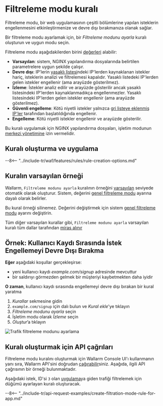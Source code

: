 [link-wallarm-mode-override]:       ../../admin-en/configure-parameters-en.md#wallarm_mode_allow_override

[img-mode-rule]:        ../../images/user-guides/rules/wallarm-mode-rule-with-safe-blocking.png

# Filtreleme modu kuralı

Filtreleme modu, bir web uygulamasının çeşitli bölümlerine yapılan isteklerin engellenmesini etkinleştirmenize ve devre dışı bırakmanıza olanak sağlar.

Bir filtreleme modu ayarlamak için, bir *Filtreleme modunu ayarla* kuralı oluşturun ve uygun modu seçin.

Filtreleme modu aşağıdakilerden birini [değerleri](../../admin-en/configure-wallarm-mode.md#available-filtration-modes) alabilir:

* **Varsayılan**: sistem, NGINX yapılandırma dosyalarında belirtilen parametrelere uygun şekilde çalışır.
* **Devre dışı**: IP'lerin [yasaklı listesi](../ip-lists/denylist.md)ndeki IP'lerden kaynaklanan istekler hariç, isteklerin analizi ve filtrelemesi kapalıdır. Yasaklı listedeki IP'lerden gelen istekler engellenir (ama arayüzde gösterilmez).
* **İzleme**: İstekler analiz edilir ve arayüzde gösterilir ancak yasaklı listesindeki IP'lerden kaynaklanmadıkça engellenmezler. Yasaklı listesindeki IP'lerden gelen istekler engellenir (ama arayüzde gösterilmez).
* **Güvenli engelleme**: Kötü niyetli istekler yalnızca [gri listeye eklenmiş IP'ler](../ip-lists/graylist.md) tarafından başlatıldığında engellenir.
* **Engelleme**: Kötü niyetli istekler engellenir ve arayüzde gösterilir.

Bu kuralı uygulamak için NGINX yapılandırma dosyaları, işletim modunun [merkezi yönetimine](../../admin-en/configure-wallarm-mode.md#allow-overriding-wallarm_mode) izin vermelidir.

## Kuralı oluşturma ve uygulama

--8<-- "../include-tr/waf/features/rules/rule-creation-options.md"

## Kuralın varsayılan örneği

Wallarm, `Filtreleme modunu ayarla` kuralının örneğini [varsayılan](../../user-guides/rules/rules.md#default-rules) seviyede otomatik olarak oluşturur. Sistem, değerini [genel filtreleme modu](../../admin-en/configure-wallarm-mode.md#setting-up-the-general-filtration-rule-in-wallarm-console) ayarına dayalı olarak belirler.

Bu kural örneği silinemez. Değerini değiştirmek için sistem [genel filtreleme modu](../../admin-en/configure-wallarm-mode.md#setting-up-the-general-filtration-rule-in-wallarm-console) ayarını değiştirin.

Tüm diğer varsayılan kurallar gibi, `Filtreleme modunu ayarla` varsayılan kuralı tüm dallar tarafından [miras alınır](../../user-guides/rules/rules.md)

## Örnek: Kullanıcı Kaydı Sırasında İstek Engellemeyi Devre Dışı Bırakma

**Eğer** aşağıdaki koşullar gerçekleşirse:

* yeni kullanıcı kaydı *example.com/signup* adresinde mevcuttur
* bir saldırıyı görmezden gelmek bir müşteriyi kaybetmekten daha iyidir

**O zaman**, kullanıcı kaydı sırasında engellemeyi devre dışı bırakan bir kural yaratma

1. *Kurallar* sekmesine gidin
1. `example.com/signup` için dalı bulun ve *Kural ekle*'ye tıklayın
1. *Filtreleme modunu ayarla* seçin
1. İşletim modu olarak *İzleme* seçin
1. *Oluştur*’a tıklayın

![Trafik filtreleme modunu ayarlama][img-mode-rule]

## Kuralı oluşturmak için API çağrıları

Filtreleme modu kuralını oluşturmak için Wallarm Console UI'ı kullanmanın yanı sıra, Wallarm API'sini doğrudan [çağırabilir](../../api/overview.md)siniz. Aşağıda, ilgili API çağrısının bir örneği bulunmaktadır.

Aşağıdaki istek, ID'si `3` olan [uygulama](../settings/applications.md)ya giden trafiği filtrelemek için düğümü ayarlayan kuralı oluşturacak. 

--8<-- "../include-tr/api-request-examples/create-filtration-mode-rule-for-app.md"